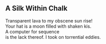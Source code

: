 A Silk Within Chalk
-------------------
Transparent lava to my obscene sun rise!  
Your hat is a moon filled with shaken kis.  
A computer for sequence  
is the lack thereof. I took on torrential eddies.  
